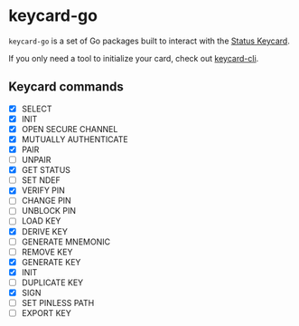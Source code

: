 # keycard-go

`keycard-go` is a set of Go packages built to interact with the [Status Keycard](https://github.com/status-im/status-keycard).

If you only need a tool to initialize your card, check out [keycard-cli](https://github.com/status-im/keycard-cli).

## Keycard commands

- [x] SELECT
- [x] INIT
- [x] OPEN SECURE CHANNEL
- [x] MUTUALLY AUTHENTICATE
- [x] PAIR
- [ ] UNPAIR
- [x] GET STATUS
- [ ] SET NDEF
- [x] VERIFY PIN
- [ ] CHANGE PIN
- [ ] UNBLOCK PIN
- [ ] LOAD KEY
- [x] DERIVE KEY
- [ ] GENERATE MNEMONIC
- [ ] REMOVE KEY
- [x] GENERATE KEY
- [x] INIT
- [ ] DUPLICATE KEY
- [x] SIGN
- [ ] SET PINLESS PATH
- [ ] EXPORT KEY
